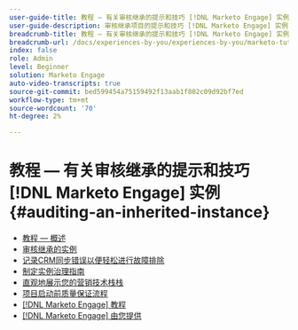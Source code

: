 ```yaml
---
user-guide-title: 教程 — 有关审核继承的提示和技巧 [!DNL Marketo Engage] 实例
user-guide-description: 审核继承项目的提示和技巧 [!DNL Marketo Engage] 实例
breadcrumb-title: 教程 — 有关审核继承的提示和技巧 [!DNL Marketo Engage] 实例
breadcrumb-url: /docs/experiences-by-you/experiences-by-you/marketo-tutorial-inherited-instance/overview.html
index: false
role: Admin
level: Beginner
solution: Marketo Engage
auto-video-transcripts: true
source-git-commit: bed599454a75159492f13aab1f802c09d92bf7ed
workflow-type: tm+mt
source-wordcount: '70'
ht-degree: 2%

---
```



# 教程 — 有关审核继承的提示和技巧 [!DNL Marketo Engage] 实例 {#auditing-an-inherited-instance}

+ [教程 — 概述](/help/marketo-tutorial-inherited-instance/overview.md)
+ [审核继承的实例](/help/marketo-tutorial-inherited-instance/audit-an-inherted-instance.md)
+ [记录CRM同步错误以便轻松进行故障排除](/help/marketo-tutorial-inherited-instance/log-crm-sync-errors-for-easy-troubleshooting.md)
+ [制定实例治理指南](/help/marketo-tutorial-inherited-instance/develop-an-instance-governance-guide.md)
+ [直观地展示您的营销技术栈栈](/help/marketo-tutorial-inherited-instance/create-a-visual-data-flow-diagram.md)
+ [项目启动前质量保证流程](/help/marketo-tutorial-inherited-instance/essential-program-pre-launch-qa.md)
+ [[!DNL Marketo Engage] 教程](https://experienceleague.adobe.com/docs/marketo-learn/tutorials/overview.html?lang=zh-Hans)
+ [[!DNL Marketo Engage] 由您提供](https://experienceleague.adobe.com/en/docs/experiences-by-you/experiences-by-you/marketo-engage/overview)
